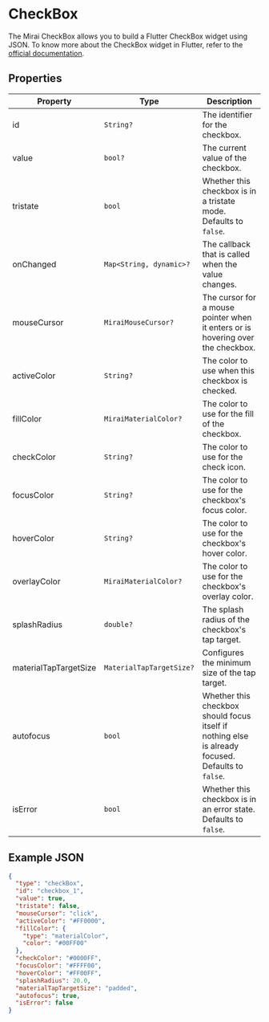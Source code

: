 # CheckBox

The Mirai CheckBox allows you to build a Flutter CheckBox widget using JSON.
To know more about the CheckBox widget in Flutter, refer to the [official documentation](https://api.flutter.dev/flutter/material/Checkbox-class.html).

## Properties

| Property              | Type                     | Description                                                                                        |
|-----------------------|--------------------------|----------------------------------------------------------------------------------------------------|
| id                    | `String?`                | The identifier for the checkbox.                                                                   |
| value                 | `bool?`                  | The current value of the checkbox.                                                                 |
| tristate              | `bool`                   | Whether this checkbox is in a tristate mode. Defaults to `false`.                                  |
| onChanged             | `Map<String, dynamic>?`  | The callback that is called when the value changes.                                                |
| mouseCursor           | `MiraiMouseCursor?`      | The cursor for a mouse pointer when it enters or is hovering over the checkbox.                    |
| activeColor           | `String?`                | The color to use when this checkbox is checked.                                                    |
| fillColor             | `MiraiMaterialColor?`    | The color to use for the fill of the checkbox.                                                     |
| checkColor            | `String?`                | The color to use for the check icon.                                                               |
| focusColor            | `String?`                | The color to use for the checkbox's focus color.                                                   |
| hoverColor            | `String?`                | The color to use for the checkbox's hover color.                                                   |
| overlayColor          | `MiraiMaterialColor?`    | The color to use for the checkbox's overlay color.                                                 |
| splashRadius          | `double?`                | The splash radius of the checkbox's tap target.                                                    |
| materialTapTargetSize | `MaterialTapTargetSize?` | Configures the minimum size of the tap target.                                                     |
| autofocus             | `bool`                   | Whether this checkbox should focus itself if nothing else is already focused. Defaults to `false`. |
| isError               | `bool`                   | Whether this checkbox is in an error state. Defaults to `false`.                                   |

## Example JSON

```json
{
  "type": "checkBox",
  "id": "checkbox_1",
  "value": true,
  "tristate": false,
  "mouseCursor": "click",
  "activeColor": "#FF0000",
  "fillColor": {
    "type": "materialColor",
    "color": "#00FF00"
  },
  "checkColor": "#0000FF",
  "focusColor": "#FFFF00",
  "hoverColor": "#FF00FF",
  "splashRadius": 20.0,
  "materialTapTargetSize": "padded",
  "autofocus": true,
  "isError": false
}
```